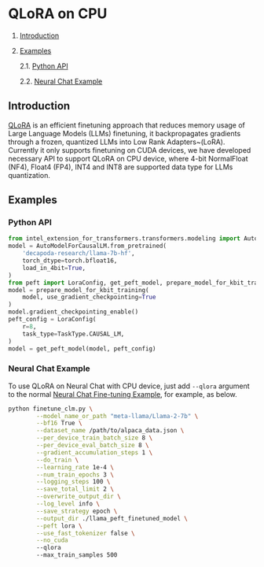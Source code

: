# QLoRA on CPU

1. [Introduction](#introduction)
2. [Examples](#examples)

    2.1. [Python API](#python-api)

    2.2. [Neural Chat Example](#neural-chat-example)

## Introduction
[QLoRA](https://arxiv.org/abs/2305.14314) is an efficient finetuning approach that reduces memory usage of Large Language Models (LLMs) finetuning, it backpropagates gradients through a frozen, quantized LLMs into Low Rank Adapters~(LoRA). Currently it only supports finetuning on CUDA devices, we have developed necessary API to support QLoRA on CPU device, where 4-bit NormalFloat (NF4), Float4 (FP4), INT4 and INT8 are supported data type for LLMs quantization.

## Examples

### Python API

```python
from intel_extension_for_transformers.transformers.modeling import AutoModelForCausalLM
model = AutoModelForCausalLM.from_pretrained(
    'decapoda-research/llama-7b-hf',
    torch_dtype=torch.bfloat16,
    load_in_4bit=True,
)
from peft import LoraConfig, get_peft_model, prepare_model_for_kbit_training
model = prepare_model_for_kbit_training(
    model, use_gradient_checkpointing=True
)
model.gradient_checkpointing_enable()
peft_config = LoraConfig(
    r=8,
    task_type=TaskType.CAUSAL_LM,
)
model = get_peft_model(model, peft_config)
```

### Neural Chat Example

To use QLoRA on Neural Chat with CPU device, just add `--qlora` argument to the normal [Neural Chat Fine-tuning Example](https://github.com/intel/intel-extension-for-transformers/tree/main/intel_extension_for_transformers/neural_chat/examples/finetuning/instruction), for example, as below.

```bash
python finetune_clm.py \
        --model_name_or_path "meta-llama/Llama-2-7b" \
        --bf16 True \
        --dataset_name /path/to/alpaca_data.json \
        --per_device_train_batch_size 8 \
        --per_device_eval_batch_size 8 \
        --gradient_accumulation_steps 1 \
        --do_train \
        --learning_rate 1e-4 \
        --num_train_epochs 3 \
        --logging_steps 100 \
        --save_total_limit 2 \
        --overwrite_output_dir \
        --log_level info \
        --save_strategy epoch \
        --output_dir ./llama_peft_finetuned_model \
        --peft lora \
        --use_fast_tokenizer false \
        --no_cuda
        --qlora
        --max_train_samples 500
```